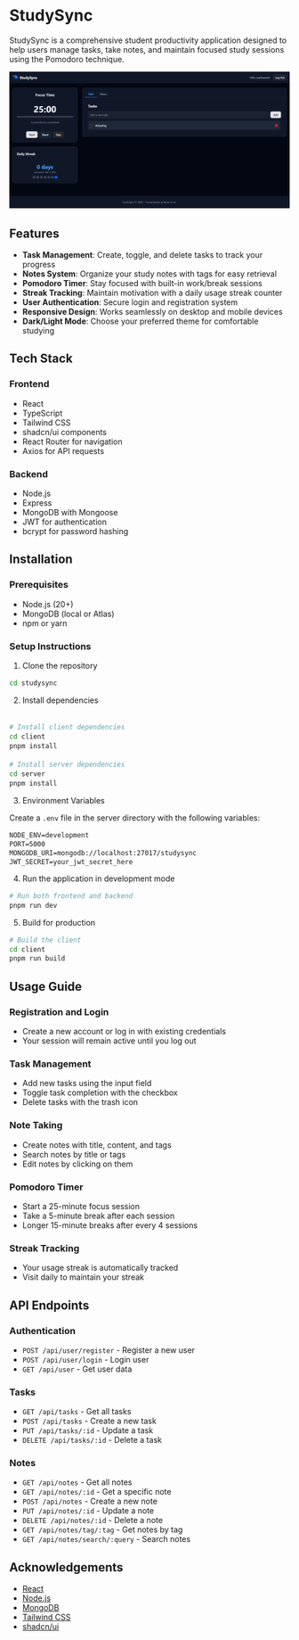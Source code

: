 # StudySync

StudySync is a comprehensive student productivity application designed to help users manage tasks, take notes, and maintain focused study sessions using the Pomodoro technique.

![StudySync Preview](image.png)

## Features

- **Task Management**: Create, toggle, and delete tasks to track your progress
- **Notes System**: Organize your study notes with tags for easy retrieval
- **Pomodoro Timer**: Stay focused with built-in work/break sessions
- **Streak Tracking**: Maintain motivation with a daily usage streak counter
- **User Authentication**: Secure login and registration system
- **Responsive Design**: Works seamlessly on desktop and mobile devices
- **Dark/Light Mode**: Choose your preferred theme for comfortable studying

## Tech Stack

### Frontend
- React
- TypeScript
- Tailwind CSS
- shadcn/ui components
- React Router for navigation
- Axios for API requests

### Backend
- Node.js
- Express
- MongoDB with Mongoose
- JWT for authentication
- bcrypt for password hashing

## Installation

### Prerequisites
- Node.js (20+)
- MongoDB (local or Atlas)
- npm or yarn

### Setup Instructions

1. Clone the repository
```bash
cd studysync
```

2. Install dependencies
```bash

# Install client dependencies
cd client
pnpm install

# Install server dependencies
cd server
pnpm install
```

3. Environment Variables

Create a `.env` file in the server directory with the following variables:
```
NODE_ENV=development
PORT=5000
MONGODB_URI=mongodb://localhost:27017/studysync
JWT_SECRET=your_jwt_secret_here
```

4. Run the application in development mode
```bash
# Run both frontend and backend
pnpm run dev
```

5. Build for production
```bash
# Build the client
cd client
pnpm run build
```

## Usage Guide

### Registration and Login
- Create a new account or log in with existing credentials
- Your session will remain active until you log out

### Task Management
- Add new tasks using the input field
- Toggle task completion with the checkbox
- Delete tasks with the trash icon

### Note Taking
- Create notes with title, content, and tags
- Search notes by title or tags
- Edit notes by clicking on them

### Pomodoro Timer
- Start a 25-minute focus session
- Take a 5-minute break after each session
- Longer 15-minute breaks after every 4 sessions

### Streak Tracking
- Your usage streak is automatically tracked
- Visit daily to maintain your streak

## API Endpoints

### Authentication
- `POST /api/user/register` - Register a new user
- `POST /api/user/login` - Login user
- `GET /api/user` - Get user data

### Tasks
- `GET /api/tasks` - Get all tasks
- `POST /api/tasks` - Create a new task
- `PUT /api/tasks/:id` - Update a task
- `DELETE /api/tasks/:id` - Delete a task

### Notes
- `GET /api/notes` - Get all notes
- `GET /api/notes/:id` - Get a specific note
- `POST /api/notes` - Create a new note
- `PUT /api/notes/:id` - Update a note
- `DELETE /api/notes/:id` - Delete a note
- `GET /api/notes/tag/:tag` - Get notes by tag
- `GET /api/notes/search/:query` - Search notes

## Acknowledgements

- [React](https://reactjs.org/)
- [Node.js](https://nodejs.org/)
- [MongoDB](https://www.mongodb.com/)
- [Tailwind CSS](https://tailwindcss.com/)
- [shadcn/ui](https://ui.shadcn.com/)